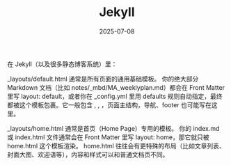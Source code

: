 ﻿---
title: "Jekyll"
date: 2025-07-08
categories: web
layout: note
---



在 Jekyll（以及很多静态博客系统）里：

_layouts/default.html
通常是所有页面的通用基础模板。
你的绝大部分 Markdown 文档（比如 notes/_mbd/MA_weeklyplan.md）都会在 Front Matter 里写 layout: default，或者你在 _config.yml 里用 defaults 规则自动指定，最终都被这个模板包裹。它一般包含 <html>, <head>, <body>，页面主结构，导航、footer 也可能写在这里。

_layouts/home.html
通常是首页（Home Page）专用的模板。
你的 index.md 或 index.html 文件通常会在 Front Matter 里写 layout: home，那它就只被 home.html 这个模板渲染。
home.html 往往会有更特殊的布局（比如文章列表、封面大图、欢迎语等），内容和样式可以和普通文档页不同。